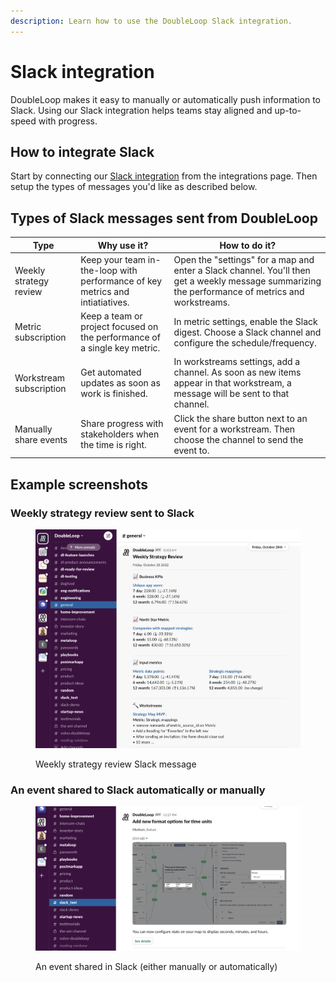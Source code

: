 ```yaml
---
description: Learn how to use the DoubleLoop Slack integration.
---
```


# Slack integration

DoubleLoop makes it easy to manually or automatically push information to Slack. Using our Slack integration helps teams stay aligned and up-to-speed with progress.

## How to integrate Slack

Start by connecting our [Slack integration](https://app.doubleloop.app/settings/integrations/slack) from the integrations page. Then setup the types of messages you'd like as described below.

## Types of Slack messages sent from DoubleLoop

| Type                    | Why use it?                                                                   | How to do it?                                                                                                                                     |
| ----------------------- | ----------------------------------------------------------------------------- | ------------------------------------------------------------------------------------------------------------------------------------------------- |
| Weekly strategy review  | Keep your team in-the-loop with performance of key metrics and intiatiatives. | Open the "settings" for a map and enter a Slack channel. You'll then get a weekly message summarizing the performance of metrics and workstreams. |
| Metric subscription     | Keep a team or project focused on the performance of a single key metric.     | In metric settings, enable the Slack digest. Choose a Slack channel and configure the schedule/frequency.                                         |
| Workstream subscription | Get automated updates as soon as work is finished.                            | In workstreams settings, add a channel. As soon as new items appear in that workstream, a message will be sent to that channel.                   |
| Manually share events   | Share progress with stakeholders when the time is right.                      | Click the share button next to an event for a workstream. Then choose the channel to send the event to.                                           |

## Example screenshots

### Weekly strategy review sent to Slack

<figure><img src="../.gitbook/assets/CleanShot 2022-12-07 at 12.26.30@2x.png" alt=""><figcaption><p>Weekly strategy review Slack message</p></figcaption></figure>

### An event shared to Slack automatically or manually&#x20;

<figure><img src="../.gitbook/assets/CleanShot 2022-12-07 at 12.28.05@2x.png" alt=""><figcaption><p>An event shared in Slack (either manually or automatically)</p></figcaption></figure>

